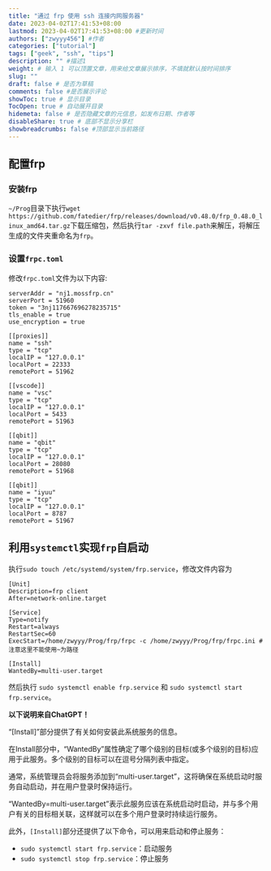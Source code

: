 ```yaml
---
title: "通过 frp 使用 ssh 连接内网服务器"
date: 2023-04-02T17:41:53+08:00
lastmod: 2023-04-02T17:41:53+08:00 #更新时间
authors: ["zwyyy456"] #作者
categories: ["tutorial"]
tags: ["geek", "ssh", "tips"]
description: "" #描述1
weight: # 输入 1 可以顶置文章，用来给文章展示排序，不填就默认按时间排序
slug: ""
draft: false # 是否为草稿
comments: false #是否展示评论
showToc: true # 显示目录
TocOpen: true # 自动展开目录
hidemeta: false # 是否隐藏文章的元信息，如发布日期、作者等
disableShare: true # 底部不显示分享栏
showbreadcrumbs: false #顶部显示当前路径
---
```

## 配置frp
### 安装frp
`~/Prog`目录下执行`wget https://github.com/fatedier/frp/releases/download/v0.48.0/frp_0.48.0_linux_amd64.tar.gz`下载压缩包，然后执行`tar -zxvf file.path`来解压，将解压生成的文件夹重命名为`frp`。

### 设置`frpc.toml`
修改`frpc.toml`文件为以下内容:
```
serverAddr = "nj1.mossfrp.cn"
serverPort = 51960
token = "3nj117667696278235715"
tls_enable = true
use_encryption = true

[[proxies]]
name = "ssh"
type = "tcp"
localIP = "127.0.0.1"
localPort = 22333
remotePort = 51962

[[vscode]]
name = "vsc"
type = "tcp"
localIP = "127.0.0.1"
localPort = 5433
remotePort = 51963

[[qbit]]
name = "qbit"
type = "tcp"
localIP = "127.0.0.1"
localPort = 28080
remotePort = 51968

[[qbit]]
name = "iyuu"
type = "tcp"
localIP = "127.0.0.1"
localPort = 8787
remotePort = 51967

```

## 利用`systemctl`实现`frp`自启动
执行`sudo touch /etc/systemd/system/frp.service`，修改文件内容为
```
[Unit]
Description=frp client
After=network-online.target

[Service]
Type=notify
Restart=always
RestartSec=60
ExecStart=/home/zwyyy/Prog/frp/frpc -c /home/zwyyy/Prog/frp/frpc.ini # 注意这里不能使用~为路径

[Install]
WantedBy=multi-user.target
```
然后执行 `sudo systemctl enable frp.service` 和 `sudo systemctl start frp.service`。


**以下说明来自ChatGPT！**

“[Install]”部分提供了有关如何安装此系统服务的信息。

在Install部分中，“WantedBy”属性确定了哪个级别的目标(或多个级别的目标)应用于此服务。多个级别的目标可以在逗号分隔列表中指定。

通常，系统管理员会将服务添加到“multi-user.target”，这将确保在系统启动时服务自动启动，并在用户登录时保持运行。

“WantedBy=multi-user.target”表示此服务应该在系统启动时启动，并与多个用户有关的目标相关联，这样就可以在多个用户登录时持续运行服务。

此外，`[Install]`部分还提供了以下命令，可以用来启动和停止服务：

- `sudo systemctl start frp.service`：启动服务
- `sudo systemctl stop frp.service`：停止服务


